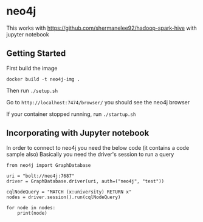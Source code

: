 # neo4j
This works with https://github.com/shermanelee92/hadoop-spark-hive with jupyter notebook

## Getting Started
First build the image

`docker build -t neo4j-img .`

Then run `./setup.sh`

Go to `http://localhost:7474/browser/` you should see the neo4j browser

If your container stopped running, run `./startup.sh`


## Incorporating with Jupyter notebook

In order to connect to neo4j you need the below code (it contains a code sample also)
Basically you need the driver's session to run a query

```
from neo4j import GraphDatabase

uri = "bolt://neo4j:7687"
driver = GraphDatabase.driver(uri, auth=("neo4j", "test"))

cqlNodeQuery = "MATCH (x:university) RETURN x"
nodes = driver.session().run(cqlNodeQuery)

for node in nodes:
    print(node)
